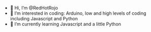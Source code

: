 - 👋 Hi, I’m @RedHotRojo
- 👀 I’m interested in coding: Arduino, low and high levels of coding including Javascript and Python
- 🌱 I’m currently learning Javascript and a little Python
